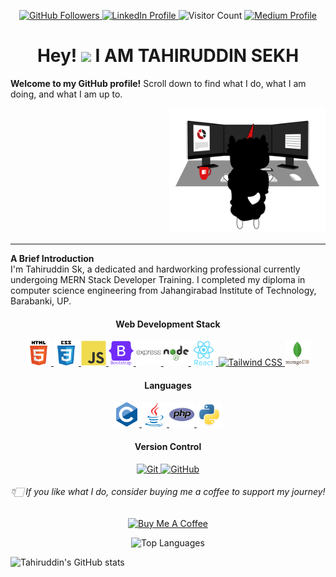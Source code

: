 <p align="center">
  <a href="https://github.com/iamsekh">
    <img src="https://img.shields.io/github/followers/iamsekh?label=follow&style=social" alt="GitHub Followers" />
  </a>
  <a href="https://www.linkedin.com/in/iamsekh/">
    <img src="https://img.shields.io/badge/-Tahiruddin%20Sk-blue?style=flat-square&logo=Linkedin&logoColor=white" alt="LinkedIn Profile"/>
  </a>
  <img src="https://visitor-badge.glitch.me/badge?page_id=iamsekh&left_color=gray&right_color=blue" alt="Visitor Count" />
  <a href="https://medium.com/@iamsekh">
    <img src="https://img.shields.io/badge/-@Tahiruddin%20Sk-black?style=flat-square&labelColor=000000&logo=Medium" alt="Medium Profile" />
  </a>
</p>



<h1 align="center">Hey! <img src="https://media.giphy.com/media/hvRJCLFzcasrR4ia7z/giphy.gif" width="40px"> I AM TAHIRUDDIN SEKH</h1>

<p align="left"><b>Welcome to my GitHub profile!</b>
Scroll down to find what I do, what I am doing, and what I am up to.</p>
<p align="right">
  <img src="/assests/coder.gif" height="200px"/>
</p>

  
<p align="center"><b><hr>A Brief Introduction</b> <br>
I'm Tahiruddin Sk, a dedicated and hardworking professional currently undergoing MERN Stack Developer Training. I completed my diploma in computer science engineering from Jahangirabad Institute of Technology, Barabanki, UP.</p>

<h4 align="center">Web Development Stack</h4> 
<div align="center">
  <a href="https://www.w3.org/html/" target="_blank" rel="noreferrer">
    <img src="https://raw.githubusercontent.com/devicons/devicon/master/icons/html5/html5-original-wordmark.svg" alt="HTML5" width="40" height="40"/>
  </a> 
  <a href="https://www.w3schools.com/css/" target="_blank" rel="noreferrer">
    <img src="https://raw.githubusercontent.com/devicons/devicon/master/icons/css3/css3-original-wordmark.svg" alt="CSS3" width="40" height="40"/>
  </a>
  <a href="https://developer.mozilla.org/en-US/docs/Web/JavaScript" target="_blank" rel="noreferrer">
    <img src="https://raw.githubusercontent.com/devicons/devicon/master/icons/javascript/javascript-original.svg" alt="JavaScript" width="40" height="40"/>
  </a>
  <a href="https://getbootstrap.com" target="_blank" rel="noreferrer">
    <img src="https://raw.githubusercontent.com/devicons/devicon/master/icons/bootstrap/bootstrap-plain-wordmark.svg" alt="Bootstrap" width="40" height="40"/>
  </a>
  <a href="https://expressjs.com" target="_blank" rel="noreferrer">
    <img src="https://raw.githubusercontent.com/devicons/devicon/master/icons/express/express-original-wordmark.svg" alt="Express.js" width="40" height="40"/>
  </a>
  <a href="https://nodejs.org" target="_blank" rel="noreferrer">
    <img src="https://raw.githubusercontent.com/devicons/devicon/master/icons/nodejs/nodejs-original-wordmark.svg" alt="Node.js" width="40" height="40"/>
  </a>
  <a href="https://reactjs.org/" target="_blank" rel="noreferrer">
    <img src="https://raw.githubusercontent.com/devicons/devicon/master/icons/react/react-original-wordmark.svg" alt="React" width="40" height="40"/>
  </a>
  <a href="https://tailwindcss.com/" target="_blank" rel="noreferrer">
    <img src="https://www.vectorlogo.zone/logos/tailwindcss/tailwindcss-icon.svg" alt="Tailwind CSS" width="40" height="40"/>
  </a>
  <a href="https://www.mongodb.com/" target="_blank" rel="noreferrer">
    <img src="https://raw.githubusercontent.com/devicons/devicon/master/icons/mongodb/mongodb-original-wordmark.svg" alt="MongoDB" width="40" height="40"/>
  </a>
</div>

<h4 align="center">Languages</h4>  
<div align="center">
  <a href="https://www.cprogramming.com/" target="_blank" rel="noreferrer">
    <img src="https://raw.githubusercontent.com/devicons/devicon/master/icons/c/c-original.svg" alt="C" width="40" height="40"/>
  </a>
  <a href="https://www.java.com" target="_blank" rel="noreferrer">
    <img src="https://raw.githubusercontent.com/devicons/devicon/master/icons/java/java-original.svg" alt="Java" width="40" height="40"/>
  </a>
  <a href="https://www.php.net" target="_blank" rel="noreferrer">
    <img src="https://raw.githubusercontent.com/devicons/devicon/master/icons/php/php-original.svg" alt="PHP" width="40" height="40"/>
  </a>
  <a href="https://www.python.org" target="_blank" rel="noreferrer">
    <img src="https://raw.githubusercontent.com/devicons/devicon/master/icons/python/python-original.svg" alt="Python" width="40" height="40"/>
  </a>
</div>

<h4 align="center">Version Control</h4>  
<div align="center">
  <a href="https://git-scm.com/" target="_blank" rel="noreferrer">
    <img src="https://www.vectorlogo.zone/logos/git-scm/git-scm-icon.svg" alt="Git" width="40" height="40"/>
  </a>
  <a href="https://github.com/" target="_blank" rel="noreferrer">
    <img src="https://www.vectorlogo.zone/logos/github/github-tile.svg" alt="GitHub" width="40" height="40"/>
  </a>
</div>

<h6 align="center">
<i>👇🏻 If you like what I do, consider buying me a coffee to support my journey!</i>
</h6>

<p align="center">
  <a href="https://www.buymeacoffee.com/tahiruddinsk" target="_blank">
    <img src="https://cdn.buymeacoffee.com/buttons/v2/default-green.png" alt="Buy Me A Coffee" style="height: 60px !important; width: 217px !important;">
  </a>
</p>

<p align="center">
  <img src="https://github-readme-stats.vercel.app/api/top-langs?username=iamsekh&show_icons=true&locale=en&layout=compact&theme=merko" alt="Top Languages" />
</p>

![Tahiruddin's GitHub stats](https://github-readme-stats.vercel.app/api?username=iamsekh&show_icons=true&theme=merko)
